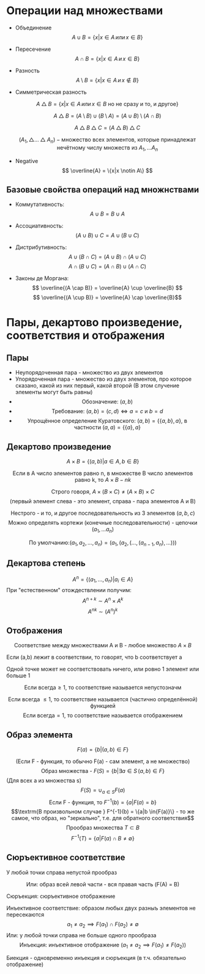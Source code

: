 # Операции над множествами

- Объединение
  $$ A \cup B = \{x | x \in A\,или\, x \in B \} $$
- Пересечение
  $$ A \cap B = \{x|x \in A \,и\, x\in B \} $$
- Разность
  $$ A \setminus B = \{x|x \in A\,и\, x \notin B\}$$

- Симметрическая разность

  $$
  A \bigtriangleup B = \{x|x \in A \,или\, x \in B \textrm{ но не сразу и то, и другое} \}
  $$

  $$A \bigtriangleup B = (A\setminus B)\cup (B \setminus A) = (A\cup B) \setminus (A \cap B)$$

  $$ A \bigtriangleup B \bigtriangleup C = (A \bigtriangleup B) \bigtriangleup C$$

  $$ (A_1, \bigtriangleup \dots \bigtriangleup A_n) - \textrm{множество всех элементов, которые принадлежат нечётному числу множеств из } A_1, \dots A_n $$

- Negative
  $$ \overline{A} = \{x|x \notin A\} $$

## Базовые свойства операций над множнствами

- Коммутативность:
  $$ A \cup B = B \cup A $$

- Ассоциативность:
  $$ (A \cup B) \cup C = A \cup (B \cup C)$$

- Дистрибутивность:
  $$ A \cup (B \cap C) = (A \cup B) \cap (A \cup C) $$
  $$ A \cap (B \cup C) = (A \cap B) \cup (A \cap C) $$

- Законы де Моргана:
  $$ \overline{(A \cap B)} = \overline{A} \cup \overline{B} $$
  $$ \overline{(A \cup B)} = \overline{A} \cap \overline{B}$$

# Пары, декартово произведение, соответствия и отображения

## Пары

- Неупорядоченная пара - множество из двух элементов
- Упорядоченная пара - множество из двух элементов, про которое сказано, какой из них первый, какой второй (В этом случение элементы могут быть равны)
- $$ \textrm{Обозначение: } (a, b) $$
- $$ \textrm{Требование: } (a,b) = (c,d) \iff a = c \textrm{ и } b = d $$
- $$ \textrm{Упрощённое определение Куратовского: } (a,b) = \{\{a, b\}, a\} \textrm{, в частности } (a,a) = \{\{a\}, a\}$$

## Декартово произведение

$$ A \times B = \{(a,b)|a \in A, b \in B\} $$

$$ \textrm{Если в A число элементов равно n, в множестве B число элементов равно k, то } A \times B - nk $$

$$ \textrm{Строго говоря, } A \times (B \times C) \ne (A \times B) \times C $$
$$ \textrm{(первый элемент слева - это элемент, справа - пара элементов A и B)} $$

$$\textrm{Нестрого - и то, и другое последовательность из 3 элементов } (a, b, c)$$
$$\textrm{Можно определять кортежи (конечные последовательности) - цепочки } (a_1, \dots a_n)$$

$$
\textrm{По умолчанию:} (a_1,a_2,\dots,a_n) = (a_1,(a_2,(\dots,(a_{n-1}, a_n),\dots)))
$$

## Декартова степень

$$A^n = \{(a_1, \dots, a_n) | a_i \in A\}$$
При "естественном" отождествлении получим:
$$A^{n+k} \sim A^n \times A^k $$
$$ A^{nk} \sim (A^n)^k $$

## Отображения

$$ \textrm{Соответствие между множествами A и B - любое множество } A \times B $$

Если (a,b) лежит в соответствии, то говорят, что b соответствует a

Одной точке может не соответствовать ничего, или ровно 1 элемент или больше 1

$$\textrm{Если всегда} \ge 1 \textrm{, то соответствие называется непустозначм} $$

$$\textrm{Если всегда } \le 1 \textrm{, то соответствие называется (частично определённой) функцией }$$
$$\textrm{Если всегда} = 1 \textrm{, то соответствие называется отображением}$$

## Образ элемента
$$F(a) = \{b|(a,b) \in F\}$$

$$\textrm{(Если F - функция, то обычно F(a) - сам элемент, а не множество)}$$
$$ \textrm{Образ множества  - } F(S) = \{b|\exists{a}\in{S}\,(a,b)\in{F}\} $$
(Для всех a из множества s)
$$ F(S) = \cup_{a\in{S}}F(a)$$
$$\textrm{Если F - функция, то } F^{-1}(b) = \{a|F(a) = b\}$$
$$\textrm{В произвольном случае } F^{-1}(b) = \{a|b \in{F(a)}\} - то же самое, что образ, но "зеркально", т.е. для обратного соответствия$$
$$\textrm{Прообраз множества } T \subset B$$
$$F^{-1}(T) = \{a|F(a) \cap B \ne \emptyset\}$$

## Сюръективное соответствие
У любой точки справа непустой прообраз

$$\textrm{Или: образ всей левой части - вся правая часть (F(A) = B)}$$

Сюръекция: сюръективное отображение

Инъективное соответствие: образом любых двух разныъ элементов не пересекаются
$$a_1 \ne a_2 \implies F(a_1) \cap F(a_2) \ne \emptyset$$
Или: у любой точки справа не больше одного прообраза
$$\textrm{Инъекция: инъективное отображение } (a_1 \ne a_2 \implies F(a_1) \ne F(a_2))$$


Биекция - одновременно инъекция и сюръекция (в т.ч. обязательно отображение)

